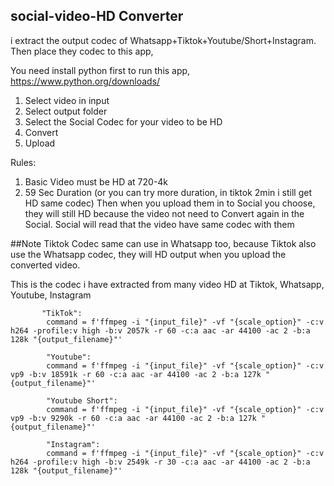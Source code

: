 ## social-video-HD Converter
i extract the output codec of Whatsapp+Tiktok+Youtube/Short+Instagram. Then place they codec to this app,

You need install python first to run this app,
https://www.python.org/downloads/


1. Select video in input
2. Select output folder
3. Select the Social Codec for your video to be HD 
4. Convert
5. Upload 

Rules:
1. Basic Video must be HD at 720-4k
2. 59 Sec Duration (or you can try more duration, in tiktok 2min i still get HD same codec)
Then when you upload them in to Social you choose, they will still HD because the video not need to Convert again in the Social. Social will read that the video have same codec with them

##Note
Tiktok Codec same can use in Whatsapp too, because Tiktok also use the Whatsapp codec, they will HD output when you upload the converted video.


This is the codec i have extracted from many video HD at Tiktok, Whatsapp, Youtube, Instagram
       
           "TikTok":
            command = f'ffmpeg -i "{input_file}" -vf "{scale_option}" -c:v h264 -profile:v high -b:v 2057k -r 60 -c:a aac -ar 44100 -ac 2 -b:a 128k "{output_filename}"'

            "Youtube":
            command = f'ffmpeg -i "{input_file}" -vf "{scale_option}" -c:v vp9 -b:v 18591k -r 60 -c:a aac -ar 44100 -ac 2 -b:a 127k "{output_filename}"'

            "Youtube Short":
            command = f'ffmpeg -i "{input_file}" -vf "{scale_option}" -c:v vp9 -b:v 9290k -r 60 -c:a aac -ar 44100 -ac 2 -b:a 127k "{output_filename}"'

            "Instagram":
            command = f'ffmpeg -i "{input_file}" -vf "{scale_option}" -c:v h264 -profile:v high -b:v 2549k -r 30 -c:a aac -ar 44100 -ac 2 -b:a 128k "{output_filename}"'
